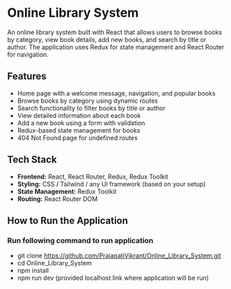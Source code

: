 # Online Library System

An online library system built with React that allows users to browse books by category, view book details, add new books, and search by title or author. The application uses Redux for state management and React Router for navigation.



## Features

- Home page with a welcome message, navigation, and popular books
- Browse books by category using dynamic routes
- Search functionality to filter books by title or author
- View detailed information about each book
- Add a new book using a form with validation
- Redux-based state management for books
- 404 Not Found page for undefined routes



## Tech Stack

- **Frontend:** React, React Router, Redux, Redux Toolkit
- **Styling:** CSS / Tailwind / any UI framework (based on your setup)
- **State Management:** Redux Toolkit
- **Routing:** React Router DOM



## How to Run the Application

 ### Run following command to run application
  - git clone https://github.com/PrajapatiVikrant/Online_Library_System.git
  - cd Online_Library_System
  - npm install
  - npm run dev (provided localhost link where application will be run)


